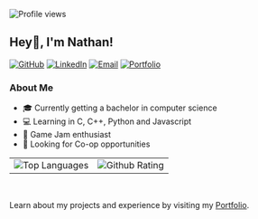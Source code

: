 <!-- Profile Views -->
![Profile views](https://komarev.com/ghpvc/?username=nathancecixx&&style=flat-square)

## Hey👋, I'm Nathan!     

<!-- Badges -->
[![GitHub](https://img.shields.io/badge/GitHub-181717?style=flat-square&logo=github&logoColor=white)](https://github.com/Nathancecixx) 
[![LinkedIn](https://img.shields.io/badge/LinkedIn-0077B5?style=flat-square&logo=linkedin&logoColor=white)](https://linkedin.com/in/nathan-ceci)
[![Email](https://img.shields.io/badge/Email-D14836?style=flat-square&logo=Gmail&logoColor=white)](mailto:nathancecixx@gmail.com)
[![Portfolio](https://img.shields.io/badge/My%20Website-9475fd?style=flat-square&logo=firefox&logoColor=white)](https://nathanceci.com)



<div>
  <div>
    <h3>About Me</h3>
    <ul>
      <li>🎓 Currently getting a bachelor in computer science</li>
      <li>💻 Learning in C, C++, Python and Javascript</li>
      <li>👾 Game Jam enthusiast</li>
      <li>👀 Looking for Co-op opportunities</li>
    </ul>
  </div>

<table border="0">
  <tr>
    <td>
      <img src="https://github-readme-stats.vercel.app/api/top-langs/?username=nathancecixx&hide_border=true&layout=compact&bg_color=00FF0000&text_color=FFFFFF&title_color=FFFFFF" alt="Top Languages" style="max-width: 100%; height: auto;">
    </td>
    <td>
      <img src="https://github-readme-stats.vercel.app/api?username=nathancecixx&show_icons=true&hide_border=true&bg_color=00000000&title_color=FFFFFF&text_color=FFFFFF&icon_color=9475fd&border_color=9475fd&count_private=true&include_all_commits=true&hide_rank=true" alt="Github Rating" style="max-width: 100%; height: auto;">
    </td>
  </tr>
</table>
 
  <br>
  
  Learn about my projects and experience by visiting my [Portfolio](https://nathanceci.com).

</div>

